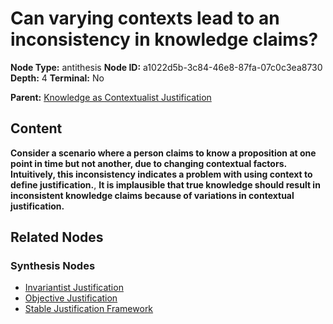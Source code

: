# Can varying contexts lead to an inconsistency in knowledge claims?

**Node Type:** antithesis
**Node ID:** a1022d5b-3c84-46e8-87fa-07c0c3ea8730
**Depth:** 4
**Terminal:** No

**Parent:** [Knowledge as Contextualist Justification](knowledge-as-contextualist-justification-synthesis-f80b47bc-225e-4236-9154-5481b639922e.md)

## Content

**Consider a scenario where a person claims to know a proposition at one point in time but not another, due to changing contextual factors. Intuitively, this inconsistency indicates a problem with using context to define justification.**, **It is implausible that true knowledge should result in inconsistent knowledge claims because of variations in contextual justification.**

## Related Nodes

### Synthesis Nodes

- [Invariantist Justification](invariantist-justification-synthesis-29d739b5-40d4-4729-80dc-dfd73deb342b.md)
- [Objective Justification](objective-justification-synthesis-748ae725-0f63-452b-b6ae-be2c26a78218.md)
- [Stable Justification Framework](stable-justification-framework-synthesis-dedb35d4-c05d-4a8a-8f8d-b2b3504b0426.md)
